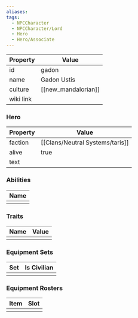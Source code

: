```yaml
---
aliases: 
tags:
  - NPCCharacter
  - NPCCharacter/Lord
  - Hero
  - Hero/Associate
---
```


| Property  | Value               |
| :-------- | ------------------- |
| id        | gadon               |
| name      | Gadon Ustis         |
| culture   | [[new_mandalorian]] |
| wiki link |                     |
### Hero
| Property | Value     |
| -------- | --------- |
| faction  | [[Clans/Neutral Systems/taris]] |
| alive    | true      |
| text     |           |

### Abilities
| Name |
| :--: |
|      |

### Traits
| Name | Value |
| ---- | ----- |
|      |       |

### Equipment Sets
| Set | Is Civilian |
| --- | ----------- |
|     |             |

### Equipment Rosters
| Item | Slot |
| ---- | ---- |
|      |      |
